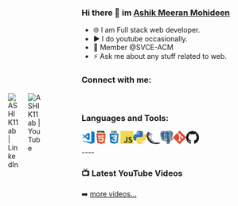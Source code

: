 ### Hi there 👋 im [Ashik Meeran Mohideen](https://www.linkedin.com/in/ashik-meeran-mohideen-157091189/)
- 🌐 I am Full stack web developer.
- ▶️ I do youtube occasionally.
- 📌 Member @SVCE-ACM
- ⚡ Ask me about any stuff related to web.

### Connect with me:

<a style="position: absolute; left: 5rem;" href="https://www.linkedin.com/in/ashik-meeran-mohideen-157091189/">
  <img align="left" alt="ASHIK11ab | LinkedIn" width="22px" src="https://cdn.jsdelivr.net/npm/simple-icons@v3/icons/linkedin.svg" />
</a>
<a style="position: absolute; left: 7.5rem;" href="https://www.youtube.com/channel/UCnhoJiStmQvt2RWJ89_t_ig?view_as=subscriber">
  <img align="left" alt="ASHIK11ab | YouTube" width="26px" src="https://cdn.jsdelivr.net/npm/simple-icons@v3/icons/youtube.svg" />
</a>
<br />

### Languages and Tools:

<img align="left" alt="Visual Studio Code" width="26px" src="https://raw.githubusercontent.com/github/explore/80688e429a7d4ef2fca1e82350fe8e3517d3494d/topics/visual-studio-code/visual-studio-code.png" />
<img align="left" alt="HTML5" width="26px" src="https://raw.githubusercontent.com/github/explore/80688e429a7d4ef2fca1e82350fe8e3517d3494d/topics/html/html.png" />
<img align="left" alt="CSS3" width="26px" src="https://raw.githubusercontent.com/github/explore/80688e429a7d4ef2fca1e82350fe8e3517d3494d/topics/css/css.png" />
<img align="left" alt="JavaScript" width="26px" src="https://raw.githubusercontent.com/github/explore/80688e429a7d4ef2fca1e82350fe8e3517d3494d/topics/javascript/javascript.png" />
<img align="left" alt="Vector logo for Python: Icon" src="logos/python.svg" width="26px">
<img align="left" alt="Vector logo for Flask: Icon" src="logos/flask.svg" width="28px">
<img align="left" alt="Vector logo for Postgres: Icon" src="logos/postgresql.svg" width="26x">
<img align="left" alt="Vector logo for Git: Icon" src="logos/git.svg" width="26px">
<img align="left" alt="GitHub" width="26px" src="https://raw.githubusercontent.com/github/explore/78df643247d429f6cc873026c0622819ad797942/topics/github/github.png" />

<br />
<br />
----

### 📺 Latest YouTube Videos

<!-- YOUTUBE:START -->
<!-- YOUTUBE:END -->

➡️ [more videos...](https://www.youtube.com/channel/UCnhoJiStmQvt2RWJ89_t_ig?view_as=subscriber)
